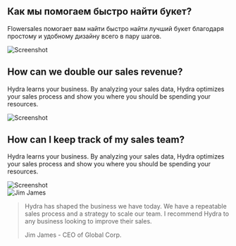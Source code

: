 ---
---

<div class="content">
	<section>
		<div class="container flex">
			<div class="text editable">
				<h2>Как мы помогаем <strong>быстро</strong> найти букет?</h2>
				<p>Flowersales помогает вам найти быстро найти лучший букет благодаря простому и удобному дизайну всего в пару шагов.</p>
			</div>
			<div class="image">
				<img 		src="https://firebasestorage.googleapis.com/v0/b/flowersales-471f5.appspot.com/o/web-site%2F4.7%20Device_Img_1.jpg?alt=media&token=a3f0eda7-48f9-4319-94d9-a411cc423724" alt="Screenshot"  />
			</div>
		</div>
	</section>
	<section>
		<div class="container flex">
			<div class="text editable">
				<h2>How can we <strong>double</strong> our sales revenue?</h2>
				<p>Hydra learns your business. By analyzing your sales data, Hydra optimizes your sales process and show you where you should be spending your resources. </p>
			</div>
			<div class="image">
				<img src="//placehold.it/1500x938" alt="Screenshot" class="screenshot editable" />
			</div>
		</div>
	</section>
	<section>
		<div class="container flex">
			<div class="text editable">
				<h2>How can I <strong>keep track</strong> of my sales team?</h2>
				<p>Hydra learns your business. By analyzing your sales data, Hydra optimizes your sales process and show you where you should be spending your resources.</p>
			</div>
			<div class="image">
				<img src="//placehold.it/1500x938" alt="Screenshot" class="screenshot editable" />
			</div>
		</div>
	</section>
	<section class="testimonial">
		<div class="container flex">
			<div class="testimonial-block">
				<div class="square-image editable"><img src="https://source.unsplash.com/6anudmpILw4/600x400" alt="Jim James"></div>
				<blockquote>
					<p class="editable">Hydra has shaped the business we have today. We have a repeatable sales process and a strategy to scale our team. I recommend Hydra to any business looking to improve their sales.</p>
					<p class="editable author">Jim James - CEO of Global Corp.</p>
				</blockquote>
			</div>
		</div>
	</section>
